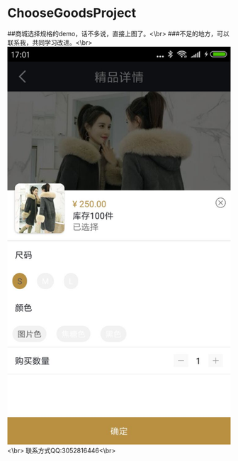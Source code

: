 # ChooseGoodsProject
##商城选择规格的demo，话不多说，直接上图了。<\br>
###不足的地方，可以联系我，共同学习改进。<\br>
![Image text](https://raw.githubusercontent.com/TiancaiYue/ChooseGoodsProject/master/app/src/image/a.jpg)<\br>
联系方式QQ:3052816446<\br>
